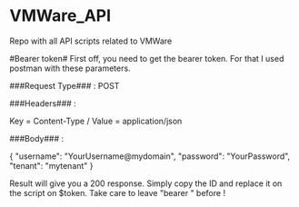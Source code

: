 # VMWare_API
Repo with all API scripts related to VMWare


#Bearer token#
First off, you need to get the bearer token. For that I used postman with these parameters.

###Request Type### : POST

###Headers### :

Key = Content-Type / Value = application/json

###Body### :

{
"username": "YourUsername@mydomain",
"password": "YourPassword",
"tenant": "mytenant"
}

Result will give you a 200 response. Simply copy the ID and replace it on the script on $token. Take care to leave "bearer " before !
